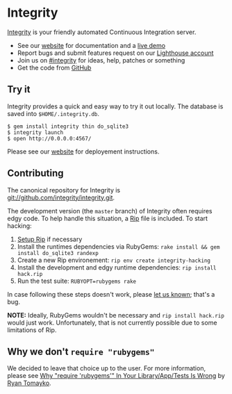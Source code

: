 Integrity
=========

[Integrity][website] is your friendly automated Continuous Integration server.

* See our [website][] for documentation and a [live demo][demo]
* Report bugs and submit features request on our [Lighthouse account][lighthouse]
* Join us on [#integrity][irc-channel] for ideas, help, patches or something
* Get the code from [GitHub][repo]

Try it
------

Integrity provides a quick and easy way to try it out locally. The database is
saved into `$HOME/.integrity.db`.

    $ gem install integrity thin do_sqlite3
    $ integrity launch
    $ open http://0.0.0.0:4567/

Please see our [website][] for deployement instructions.

Contributing
------------

The canonical repository for Integrity is <git://github.com/integrity/integrity.git>.

The development version (the `master` branch) of Integrity often requires edgy
code. To help handle this situation, a [Rip][] file is included. To start hacking:

1. [Setup Rip](http://hellorip.com/install.html) if necessary
2. Install the runtimes dependencies via RubyGems:
   `rake install && gem install do_sqlite3 randexp`
3. Create a new Rip environement: `rip env create integrity-hacking`
4. Install the development and edgy runtime dependencies: `rip install hack.rip`
5. Run the test suite: `RUBYOPT=rubygems rake`

In case following these steps doesn't work, please [let us known][lighthouse];
that's a bug.

__NOTE:__ Ideally, RubyGems wouldn't be necessary and `rip install hack.rip`
would just work. Unfortunately, that is not currently possible due to some
limitations of Rip.

Why we don't `require "rubygems"`
---------------------------------

We decided to leave that choice up to the user. For more information, please
see [Why "require 'rubygems'" In Your Library/App/Tests Is Wrong][rubygems]
by [Ryan Tomayko][rtomayko].

[website]: http://integrityapp.com
[demo]: http://builder.integrityapp.com
[repo]: http://github.com/integrity/integrity
[lighthouse]: http://integrity.lighthouseapp.com/projects/14308-integrity
[irc-channel]: irc://irc.freenode.net/integrity
[rubygems]: http://gist.github.com/54177
[rtomayko]: http://tomayko.com/about
[Rip]: http://hellorip.com
